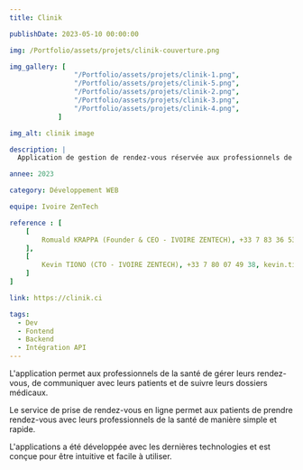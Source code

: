 ```yaml
---
title: Clinik

publishDate: 2023-05-10 00:00:00

img: /Portfolio/assets/projets/clinik-couverture.png

img_gallery: [
				"/Portfolio/assets/projets/clinik-1.png", 
				"/Portfolio/assets/projets/clinik-5.png", 
				"/Portfolio/assets/projets/clinik-2.png",
				"/Portfolio/assets/projets/clinik-3.png",
				"/Portfolio/assets/projets/clinik-4.png",
			]

img_alt: clinik image

description: |
  Application de gestion de rendez-vous réservée aux professionnels de la santé et un service de prise de rendez-vous en ligne destiné aux patients pour des téléconsultatons.

annee: 2023

category: Développement WEB

equipe: Ivoire ZenTech

reference : [
	[
		Romuald KRAPPA (Founder & CEO - IVOIRE ZENTECH), +33 7 83 36 53 43, romuald.krappa@teamzen-services.com
	],
	[
		Kevin TIONO (CTO - IVOIRE ZENTECH), +33 7 80 07 49 38, kevin.tiono@teamzen-services.com
	]
]

link: https://clinik.ci

tags:
  - Dev
  - Fontend
  - Backend 
  - Intégration API
---
```


L'application permet aux professionnels de la santé de gérer leurs rendez-vous, de communiquer avec leurs patients et de suivre leurs dossiers médicaux. 

Le service de prise de rendez-vous en ligne permet aux patients de prendre rendez-vous avec leurs professionnels de la santé de manière simple et rapide.

L'applications a été développée avec les dernières technologies et est conçue pour être intuitive et facile à utiliser.